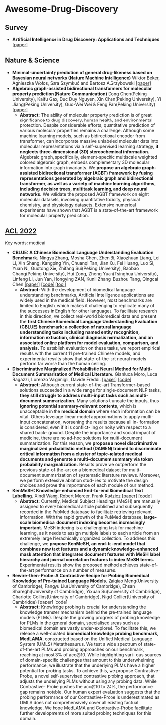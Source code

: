 # Awesome-Drug-Discovery
## Survey
- **Artificial Intelligence in Drug Discovery: Applications and Techniques** [[paper]](https://arxiv.org/pdf/2106.05386.pdf)

## Nature & Science
- **Minimal-uncertainty prediction of general drug-likeness based on Bayesian neural networks (Nature Machine Intelligence)** Wiktor Beker, Agnieszka Wołos, Sara Szymkuć and Bartosz A.Grzybowski [[paper]](https://www.nature.com/articles/s42256-020-0209-y)
- **Algebraic graph-assisted bidirectional transformers for molecular property prediction (Nature Communication)** Dong Chen(Peking University), Kaifu Gao, Duc Duy Nguyen, Xin Chen(Peking University), Yi Jiang(Peking University), Guo-Wei Wei & Feng Pan(Peking University) [[paper]](https://www.nature.com/articles/s41467-021-23720-w)
  - **Abstract:** The ability of molecular property prediction is of great significance to drug discovery, human health, and environmental protection. Despite considerable efforts, quantitative prediction of various molecular properties remains a challenge. Although some machine learning models, such as bidirectional encoder from transformer, can incorporate massive unlabeled molecular data into molecular representations via a self-supervised learning strategy, **it neglects three-dimensional (3D) stereochemical information.** Algebraic graph, specifically, element-specific multiscale weighted colored algebraic graph, embeds complementary 3D molecular information into graph invariants. We **propose an algebraic graph-assisted bidirectional transformer (AGBT) framework by fusing representations generated by algebraic graph and bidirectional transformer, as well as a variety of machine learning algorithms, including decision trees, multitask learning, and deep neural networks.** We validate the proposed AGBT framework on eight molecular datasets, involving quantitative toxicity, physical chemistry, and physiology datasets. Extensive numerical experiments have shown that AGBT is a state-of-the-art framework for molecular property prediction.

## [ACL 2022](https://www.2022.aclweb.org/papers) 
Key words: medical
- **CBLUE: A Chinese Biomedical Language Understanding Evaluation Benchmark.** Ningyu Zhang, Mosha Chen, Zhen Bi, Xiaozhuan Liang, Lei Li, Xin Shang, Kangping Yin, Chuanqi Tan, Jian Xu, Fei Huang, Luo Si, Yuan Ni, Guotong Xie, Zhifang Sui(Peking University), Baobao Chang(Peking University), Hui Zong, Zheng Yuan(Tsinghua University), Linfeng Li, Jun Yan, Hongying ZAN, Kunli Zhang, Buzhou Tang, Qingcai Chen [[paper]](https://arxiv.org/pdf/2106.08087.pdf) [[code]](https://github.com/CBLUEbenchmark/CBLUE) [[tool]](https://tianchi.aliyun.com/dataset/dataDetail?dataId=95414&lang=en-us)
  - **Abstract:** With the development of biomedical language understanding benchmarks, Artificial Intelligence applications are widely used in the medical field. However, most benchmarks are limited to English, which makes it challenging to replicate many of the successes in English for other languages. To facilitate research in this direction, we collect real-world biomedical data and present the **first Chinese Biomedical Language Understanding Evaluation (CBLUE) benchmark: a collection of natural language understanding tasks including named entity recognition, information extraction, clinical diagnosis normalization, and an associated online platform for model evaluation, comparison, and analysis.** To establish evaluation on these tasks, we report empirical results with the current 11 pre-trained Chinese models, and experimental results show that state-of-the-art neural models perform far worse than the human ceiling.
- **Discriminative Marginalized Probabilistic Neural Method for Multi-Document Summarization of Medical Literature.** Gianluca Moro, Luca Ragazzi, Lorenzo Valgimigli, Davide Freddi. [[paper]](https://aclanthology.org/2022.acl-long.15.pdf) [[code]](https://disi-unibo-nlp.github.io/projects/damen)
  - **Abstract:** Although current state-of-the-art Transformer-based solutions succeeded in a wide range for single-document NLP tasks, **they still struggle to address multi-input tasks such as multi-document summarization.** Many solutions truncate the inputs, thus **ignoring potential summary-relevant contents**, which is unacceptable in the **medical domain** where each information can be vital. Others leverage linear model approximations to apply multi-input concatenation, worsening the results because all in- formation is considered, even if it is conflict- ing or noisy with respect to a shared back- ground. Despite the importance and social impact of medicine, there are no ad-hoc solutions for multi-document summarization. For this reason, we **propose a novel discriminative marginalized probabilistic method (DAMEN) trained to discriminate critical information from a cluster of topic-related medical documents and generate a multi-document summary via token probability marginalization.** Results prove we outperform the previous state-of-the-art on a biomedical dataset for multi-document summarization of systematic literature reviews. Moreover, we perform extensive ablation stud- ies to motivate the design choices and prove the importance of each module of our method.
- **KenMeSH: Knowledge-enhanced End-to-end Biomedical Text Labelling.** Xindi Wang, Robert Mercer, Frank Rudzicz [[paper]](https://aclanthology.org/2022.acl-long.210.pdf) [[code]](https://github.com/xdwang0726/kenmesh)
  - **Abstract:** Currently, Medical Subject Headings (MeSH) are manually assigned to every biomedical article published and subsequently recorded in the PubMed database to facilitate retrieving relevant information. With the rapid growth of the PubMed database, **large-scale biomedical document indexing becomes increasingly important.** MeSH indexing is a challenging task for machine learning, as it needs to assign multiple labels to each article from an extremely large hierachically organized collection. To address this challenge, we **propose KenMeSH, an end-to-end model that combines new text features and a dynamic knowledge-enhanced mask attention that integrates document features with MeSH label hierarchy and journal correlation features to index MeSH terms.** Experimental results show the proposed method achieves state-of-the-art performance on a number of measures.
- **Rewire-then-Probe: A Contrastive Recipe for Probing Biomedical Knowledge of Pre-trained Language Models.** Zaiqiao Meng(University of Cambridge), Fangyu Liu(University of Cambridge), Ehsan Shareghi(University of Cambridge), Yixuan Su(University of Cambridge), Charlotte Collins(University of Cambridge), Nigel Collier(University of Cambridge) [[paper]](https://arxiv.org/pdf/2110.08173.pdf) [[code]](https://github.com/cambridgeltl/medlama)
  - **Abstract:** Knowledge probing is crucial for understanding the knowledge transfer mechanism behind the pre-trained language models (PLMs). Despite the growing progress of probing knowledge for PLMs in the general domain, specialised areas such as biomedical domain are vastly under-explored. To facilitate this, we release a well-curated **biomedical knowledge probing benchmark, MedLAMA**, constructed based on the Unified Medical Language System (UMLS) Metathesaurus. We test a wide spectrum of state-of-the-art PLMs and probing approaches on our benchmark, reaching at most 3% of acc@10. While highlighting vari- ous sources of domain-specific challenges that amount to this underwhelming performance, we illustrate that the underlying PLMs have a higher potential for probing tasks. To achieve this, we propose Contrastive-Probe, a novel self-supervised contrastive probing approach, that adjusts the underlying PLMs without using any probing data. While Contrastive- Probe pushes the acc@10 to 24%, the performance gap remains notable. Our human expert evaluation suggests that the probing performance of our Contrastive-Probe is underestimated as UMLS does not comprehensively cover all existing factual knowledge. We hope MedLAMA and Contrastive-Probe facilitate further developments of more suited probing techniques for this domain.

